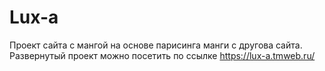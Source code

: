 # Lux-a
Проект сайта с мангой на основе парисинга манги с другова сайта. 
Развернутый проект можно посетить по ссылке https://lux-a.tmweb.ru/
